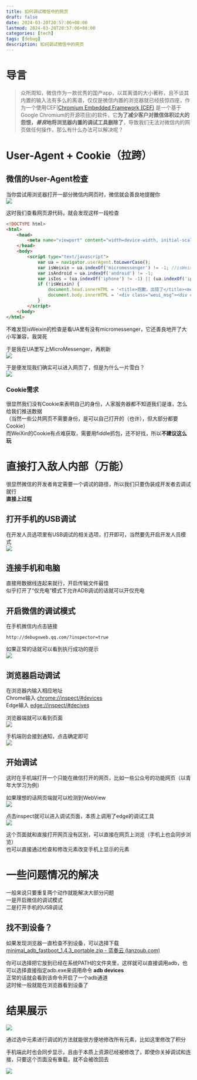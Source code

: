 ```yaml
---
title: 如何调试微信中的网页
draft: false
date: 2024-03-20T20:57:06+08:00
lastmod: 2024-03-20T20:57:06+08:00
categories: [tech]
tags: [debug]
description: 如何调试微信中的网页
---
```


# 导言
> 众所周知，微信作为一款优秀的国产app，以其离谱的大小著称，且不谈其内置的输入法有多么的离谱，仅仅是微信内置的浏览器就已经技惊四座，作为一个使用CEF([Chromium Embedded Framework (CEF)](https://www.chromium.org/Home) 是一个基于Google Chromium的开源项目)的软件，它**为了减少客户对微信体积过大的怨恨，*善良*地将浏览器内置的调试工具删除了**，导致我们无法对微信内的网页做任何操作，那么有什么办法可以解决呢？

# User-Agent + Cookie（拉跨）
## 微信的User-Agent检查
当你尝试用浏览器打开一部分微信内网页时，微信就会善良地提醒你  
![](/imgs/20240309134251.jpg)

这时我们查看网页源代码，就会发现这样一段检查
```html
<!DOCTYPE html>
<html>
    <head>
        <meta name="viewport" content="width=device-width, initial-scale=1, user-scalable=0">
    </head>
    <body>
        <script type="text/javascript">
            var ua = navigator.userAgent.toLowerCase();
            var isWeixin = ua.indexOf('micromessenger') != -1; //isWeixin
            var isAndroid = ua.indexOf('android') != -1;
            var isIos = (ua.indexOf('iphone') != -1) || (ua.indexOf('ipad') != -1);
            if (!isWeixin) {
                document.head.innerHTML = '<title>抱歉，出错了</title><meta charset="utf-8"><meta name="viewport" content="width=device-width, initial-scale=1, user-scalable=0"><link rel="stylesheet" type="text/css" href="https://res.wx.qq.com/open/libs/weui/0.4.1/weui.css">';
                document.body.innerHTML = '<div class="weui_msg"><div class="weui_icon_area"><i class="weui_icon_info weui_icon_msg"></i></div><div class="weui_text_area"><h4 class="weui_msg_title">请在微信客户端打开链接</h4></div></div>';
            }
        </script>
    </body>
</html>

```

不难发现isWeixin的检查是看UA里有没有micromessenger，它还善良地开了大小写兼容，我哭死

于是我在UA里写上MicroMessenger，再刷新  
![](/imgs/20240309134633.jpg)

于是便发现我们确实可以进入网页了，但是为什么一片雪白？  
![](/imgs/20240309134741.jpg)


### Cookie需求
很显然我们没有Cookie来表明自己的身份，人家服务器都不知道我们是谁，怎么给我们推送数据  
（当然一些公共网页不需要身份，是可以自己打开的（也许），但大部分都要Cookie）  
而WeiXin的Cookie有点难获取，需要用fiddle抓包，还不好找，所以**不建议这么玩**

# 直接打入敌人内部（万能）
很显然微信的开发者肯定需要一个调试的路径，所以我们只要伪装成开发者去调试就行  
**直接上过程**

## 打开手机的USB调试
在开发人员选项里有USB调试的相关选项，打开即可，当然要先开启开发人员模式  
![](/imgs/429a50f9f5709eeadbbcc8b92a9b7ab.jpg)

## 连接手机和电脑
直接用数据线连起来就行，开启传输文件最佳  
似乎打开了“仅充电”模式下允许ADB调试的话就可以开仅充电

## 开启微信的调试模式
在手机微信内点击链接
```http=
http://debugxweb.qq.com/?inspector=true
```
如果正常的话就可以看到执行成功的提示  
![](/imgs/0e8adf28492175cdccec7150dd7f86a.jpg)

## 浏览器启动调试
在浏览器内输入相应地址  
Chrome输入 [chrome://inspect/#devices](chrome://inspect/#devices)  
Edge输入 [edge://inspect/#decives](edge://inspect/#devices)

浏览器端就可以看到页面  
![](/imgs/20240309140435.jpg)

手机端则会接到通知，点击确定即可  
![](/imgs/957b92b0dbc978aa7fda20bc34f4503.jpg)


## 开始调试
这时在手机端打开一个只能在微信打开的网页，比如一些公众号的功能网页（以青年大学习为例） 

如果理想的话网页端就可以检测到WebView  
![](/imgs/20240309140920.jpg)

点击inspect就可以进入调试页面，本质上调用了edge的调试工具  
![](/imgs/20240309141027.jpg)

这个页面就和直接打开网页没有区别，可以直接在网页上浏览（手机上也会同步浏览）  
也可以直接通过检查和修改元素改变手机上显示的元素

# 一些问题情况的解决
一般来说只要重复两个动作就能解决大部分问题  
一是开启微信的调试模式  
二是打开手机的USB调试

## 找不到设备？
如果发现浏览器一直检查不到设备，可以选择下载  
[minimal_adb_fastboot_1.4.3_portable.zip - 蓝奏云 (lanzoub.com)](https://deanfun.lanzoub.com/iP3hO17liu0d)

你可以选择把它放到已经在系统PATH的文件夹里，这样就可以直接调用adb，也可以选择直接指定adb.exe来调用命令 **adb devices**  
正常的话就会看到该命令开启了一个adb通道  
这时候一般就能在浏览器看到设备了

# 结果展示
![](/imgs/20240309142052.jpg)

通过选中元素进行调试的方法就能很方便地修改所有元素，比如这里修改了积分  

手机端此时也会同步显示，且由于本质上资源已经被修改了，即使你关掉调试和连接，只要这个页面没有重载，就不会被改回去

![](/imgs/824030c06980f2a1e3160587159bd09.jpg)
